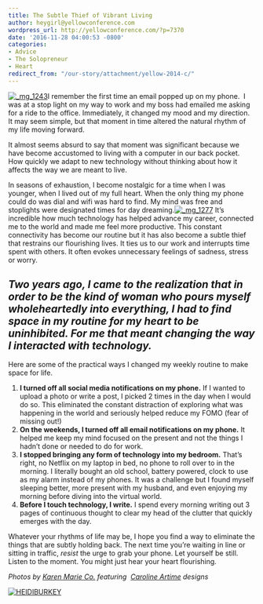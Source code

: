 ```yaml
---
title: The Subtle Thief of Vibrant Living
author: heygirl@yellowconference.com
wordpress_url: http://yellowconference.com/?p=7370
date: '2016-11-28 04:00:53 -0800'
categories:
- Advice
- The Solopreneur
- Heart
redirect_from: "/our-story/attachment/yellow-2014-c/"
---
```


[![_mg_1243](https://s3.amazonaws.com/yellow-files/blog/2016/11/MG_1243-683x1024.jpg)](https://s3.amazonaws.com/yellow-files/blog/2016/11/MG_1243.jpg)I remember the first time an email popped up on my phone.  I was at a stop light on my way to work and my boss had emailed me asking for a ride to the office. Immediately, it changed my mood and my direction. It may seem simple, but that moment in time altered the natural rhythm of my life moving forward.

It almost seems absurd to say that moment was significant because we have become accustomed to living with a computer in our back pocket. How quickly we adapt to new technology without thinking about how it affects the way we are meant to live.

In seasons of exhaustion, I become nostalgic for a time when I was younger, when I lived out of my full heart. When the only thing my phone could do was dial and wifi was hard to find. My mind was free and stoplights were designated times for day dreaming.[![_mg_1277](https://s3.amazonaws.com/yellow-files/blog/2016/11/MG_1277-683x1024.jpg)](https://s3.amazonaws.com/yellow-files/blog/2016/11/MG_1277.jpg) It’s incredible how much technology has helped advance my career, connected me to the world and made me feel more productive. This constant connectivity has become our routine but it has also become a subtle thief that restrains our flourishing lives. It ties us to our work and interrupts time spent with others. It often evokes unnecessary feelings of sadness, stress or worry.

## _**Two years ago, I came to the realization that in order to be the kind of woman who pours myself wholeheartedly into everything, I had to find space in my routine for my heart to be uninhibited.** **For me that meant changing the way I interacted with technology.**_

Here are some of the practical ways I changed my weekly routine to make space for life.

1.  **I turned off all social media notifications on my phone.** If I wanted to upload a photo or write a post, I picked 2 times in the day when I would do so. This eliminated the constant distraction of exploring what was happening in the world and seriously helped reduce my FOMO (fear of missing out!)
2.  **On the weekends, I turned off all email notifications on my phone.** It helped me keep my mind focused on the present and not the things I hadn’t done or needed to do for work.
3.  **I stopped bringing any form of technology into my bedroom.** That’s right, no Netflix on my laptop in bed, no phone to roll over to in the morning. I literally bought an old school, battery powered, clock to use as my alarm instead of my phones. It was a challenge but I found myself sleeping better, more present with my husband, and even enjoying my morning before diving into the virtual world.
4.  **Before I touch technology, I write.** I spend every morning writing out 3 pages of continuous thought to clear my head of the clutter that quickly emerges with the day.

Whatever your rhythms of life may be, I hope you find a way to eliminate the things that are subtly holding back. The next time you’re waiting in line or sitting in traffic, _resist_ the urge to grab your phone. Let yourself be still. Listen to the moment. You might just hear your heart flourishing.

_Photos by [Karen Marie Co.](http://karenmarieco.com/) featuring  [Caroline Artime](http://www.carolineartime.com/about-1) designs_

[![HEIDIBURKEY](https://s3.amazonaws.com/yellow-files/blog/2016/05/HEIDIBURKEY.jpg)](http://www.heidiburkey.com/)
